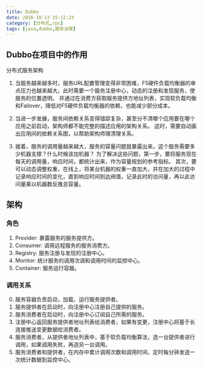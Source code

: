 ```yaml
---
title: Dubbo
date: 2016-10-13 15:12:23
category: [分布式,rpc]
tags: [java,dubbo,服务治理]
---
```


## Dubbo在项目中的作用

分布式服务架构

1. 当服务越来越多时，服务URL配置管理变得非常困难，F5硬件负载均衡器的单点压力也越来越大。此时需要一个服务注册中心，动态的注册和发现服务，使服务的位置透明。
并通过在消费方获取服务提供方地址列表，实现软负载均衡和Failover，降低对F5硬件负载均衡器的依赖，也能减少部分成本。

2. 当进一步发展，服务间依赖关系变得错踪复杂，甚至分不清哪个应用要在哪个应用之前启动，架构师都不能完整的描述应用的架构关系。
这时，需要自动画出应用间的依赖关系图，以帮助架构师理清理关系。

3. 接着，服务的调用量越来越大，服务的容量问题就暴露出来，这个服务需要多少机器支撑？什么时候该加机器？
为了解决这些问题，第一步，要将服务现在每天的调用量，响应时间，都统计出来，作为容量规划的参考指标。
其次，要可以动态调整权重，在线上，将某台机器的权重一直加大，并在加大的过程中记录响应时间的变化，直到响应时间到达阀值，记录此时的访问量，再以此访问量乘以机器数反推总容量。


## 架构

### 角色

1. Provider: 暴露服务的服务提供方。
1. Consumer: 调用远程服务的服务消费方。
2. Registry: 服务注册与发现的注册中心。
3. Monitor: 统计服务的调用次调和调用时间的监控中心。
4. Container: 服务运行容器。


### 调用关系

0. 服务容器负责启动，加载，运行服务提供者。
1. 服务提供者在启动时，向注册中心注册自己提供的服务。
2. 服务消费者在启动时，向注册中心订阅自己所需的服务。
3. 注册中心返回服务提供者地址列表给消费者，如果有变更，注册中心将基于长连接推送变更数据给消费者。
4. 服务消费者，从提供者地址列表中，基于软负载均衡算法，选一台提供者进行调用，如果调用失败，再选另一台调用。
5. 服务消费者和提供者，在内存中累计调用次数和调用时间，定时每分钟发送一次统计数据到监控中心。


